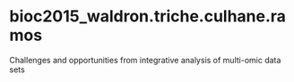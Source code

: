 # bioc2015_waldron.triche.culhane.ramos
Challenges and opportunities from integrative analysis of multi-omic data sets
